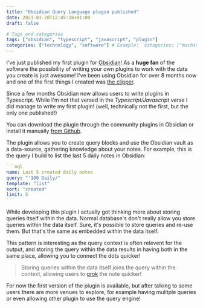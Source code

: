 ```yaml
---
title: "Obsidian Query Language plugin published"
date: 2021-01-28T12:45:18+01:00
draft: false

# Tags and categories
tags: ["obsidian", "typescript", "javascript", "plugin"]
categories: ["technology", "software"] # Example: `catagories: ["machine-learning", "deep-learning"]`
---
```


I've just published my first plugin for [Obsidian](https://obsidian.md/)! As a __huge fan__ of the software the possibility of writing your own plugins to work with the data you create is just awesome! I've been using Obsidian for over 8 months now and one of the first things I created was [the clipper](https://jplattel.nl/project/obsidian-clipper/).

Since a few months Obsidian now allows users to write plugins in Typescript. While I'm not that versed in the *Typescript/Javascript* verse I did manage to write my first plugin! (well, technically not the first, but the only one published!)

You can download the plugin through the community plugins in Obsidian or install it manually [from Github](https://github.com/jplattel/obsidian-query-language).

The plugin allows you to create query blocks and use the Obsidian vault as a data-source, gathering knowledge about your notes. For example, this is the query I build to list the last 5 daily notes in Obsidian:

````yaml
```oql
name: Last 5 created daily notes
query: "'100 Daily/"
template: "list"
sort: "created"
limit: 5
```
````

While developing this plugin I actually got thinking more about storing queries itself within the data. Normal database's don't really allow you store queries within the data itself. Sure, it's possible to store queries and re-use them. But that's  the same as embedded within the data itself. 

This pattern is interesting as the query context is often relevent for the output, and storing the query within the data results in having both in the same place, allowing you to connect the dots quicker! 

>   Storing queries within the data itself joins the query within the context, allowing users to [grok](https://www.wikiwand.com/en/Grok) the note quicker!

For now the first version of the plugin is available, but after talking to some users there are more venues to explore, for example having mulitple queries or even allowing other plugin to use the query engine! 